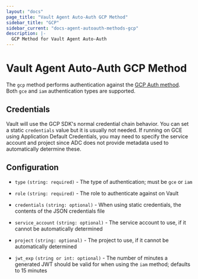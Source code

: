 ```yaml
---
layout: "docs"
page_title: "Vault Agent Auto-Auth GCP Method"
sidebar_title: "GCP"
sidebar_current: "docs-agent-autoauth-methods-gcp"
description: |-
  GCP Method for Vault Agent Auto-Auth
---
```


# Vault Agent Auto-Auth GCP Method 

The `gcp` method performs authentication against the [GCP Auth
method](https://www.vaultproject.io/docs/auth/gcp.html). Both `gce` and `iam`
authentication types are supported.

## Credentials

Vault will use the GCP SDK's normal credential chain behavior. You can set a
static `credentials` value but it is usually not needed. If running on GCE
using Application Default Credentials, you may need to specify the service
account and project since ADC does not provide metadata used to automatically
determine these.

## Configuration

- `type` `(string: required)` - The type of authentication; must be `gce` or `iam`

- `role` `(string: required)` - The role to authenticate against on Vault

- `credentials` `(string: optional)` - When using static credentials, the
  contents of the JSON credentials file

- `service_account` `(string: optional)` - The service account to use, if it
  cannot be automatically determined

- `project` `(string: optional)` - The project to use, if it cannot be
  automatically determined

- `jwt_exp` `(string or int: optional)` - The number of minutes a generated JWT
  should be valid for when using the `iam` method; defaults to 15 minutes
